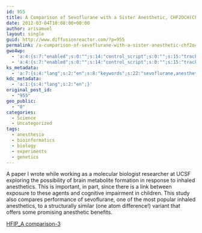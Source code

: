 ```yaml
---
id: 955
title: A Comparison of Sevoflurane with a Sister Anesthetic, CHF2OCH(CF3)2 in Rats
date: 2012-03-04T10:08:00+00:00
author: arisamuel
layout: single
guid: http://www.diffusionreactor.com/?p=955
permalink: /a-comparison-of-sevoflurane-with-a-sister-anesthetic-chf2ochcf32-in-rats/
gwo4wp:
  - 'a:4:{s:7:"enabled";s:0:"";s:14:"control_script";s:0:"";s:15:"tracking_script";s:0:"";s:17:"conversion_script";s:0:"";}'
  - 'a:4:{s:7:"enabled";s:0:"";s:14:"control_script";s:0:"";s:15:"tracking_script";s:0:"";s:17:"conversion_script";s:0:"";}'
ks_metadata:
  - 'a:7:{s:4:"lang";s:2:"en";s:8:"keywords";s:22:"sevoflurane,anesthetic";s:19:"keywords_autoupdate";s:1:"0";s:11:"description";s:75:"A Comparison of Sevoflurane with a Sister Anesthetic, CHF2OCH(CF3)2 in Rats";s:22:"description_autoupdate";s:1:"0";s:5:"title";s:58:"Sevoflurane vs. a Sister Anesthetic, CHF2OCH(CF3)2 in Rats";s:6:"robots";s:12:"index,follow";}'
kdc_metadata:
  - 'a:1:{s:4:"lang";s:2:"en";}'
original_post_id:
  - "955"
geo_public:
  - "0"
categories:
  - Science
  - Uncategorized
tags:
  - anesthesia
  - bioinformatics
  - biology
  - experiments
  - genetics
---
```

A paper I wrote while working as a molecular biologist researcher at UCSF exploring the possibility of brain metabolite formation in response to inhaled anesthetics. This is important, in part, since there is a link between exposure to these agents and cognitive impairment in children.
This study also compares performance of sevoflurane, one of the most popular inhaled anesthetics, to a structurally similar (one atom difference!) variant that offers some promising anesthetic benefits.

<a href="http://www.samuelakerstein.com/wp-content/uploads/2012/03/hfip_a-comparison-3.pdf">HFIP_A comparison-3</a>